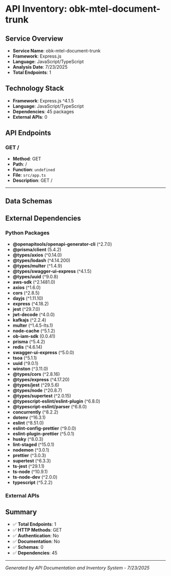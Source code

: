 # API Inventory: obk-mtel-document-trunk

## Service Overview

- **Service Name**: obk-mtel-document-trunk
- **Framework**: Express.js
- **Language**: JavaScript/TypeScript
- **Analysis Date**: 7/23/2025
- **Total Endpoints**: 1

## Technology Stack

- **Framework**: Express.js ^4.1.5
- **Language**: JavaScript/TypeScript
- **Dependencies**: 45 packages
- **External APIs**: 0

## API Endpoints

### GET /

- **Method**: GET
- **Path**: /
- **Function**: `undefined`
- **File**: `src/app.ts`
- **Description**: GET /

---



## Data Schemas



## External Dependencies

### Python Packages
- **@openapitools/openapi-generator-cli** (^2.7.0)
- **@prisma/client** (5.4.2)
- **@types/axios** (^0.14.0)
- **@types/lodash** (^4.14.200)
- **@types/multer** (^1.4.9)
- **@types/swagger-ui-express** (^4.1.5)
- **@types/uuid** (^9.0.8)
- **aws-sdk** (^2.1481.0)
- **axios** (^1.6.0)
- **cors** (^2.8.5)
- **dayjs** (^1.11.10)
- **express** (^4.18.2)
- **jest** (^29.7.0)
- **jwt-decode** (^4.0.0)
- **kafkajs** (^2.2.4)
- **multer** (^1.4.5-lts.1)
- **node-cache** (^5.1.2)
- **ob-iam-sdk** (0.0.41)
- **prisma** (^5.4.2)
- **redis** (^4.6.14)
- **swagger-ui-express** (^5.0.0)
- **tsoa** (^5.1.1)
- **uuid** (^9.0.1)
- **winston** (^3.11.0)
- **@types/cors** (^2.8.16)
- **@types/express** (^4.17.20)
- **@types/jest** (^29.5.6)
- **@types/node** (^20.8.7)
- **@types/supertest** (^2.0.15)
- **@typescript-eslint/eslint-plugin** (^6.8.0)
- **@typescript-eslint/parser** (^6.8.0)
- **concurrently** (^8.2.2)
- **dotenv** (^16.3.1)
- **eslint** (^8.51.0)
- **eslint-config-prettier** (^9.0.0)
- **eslint-plugin-prettier** (^5.0.1)
- **husky** (^8.0.3)
- **lint-staged** (^15.0.1)
- **nodemon** (^3.0.1)
- **prettier** (^3.0.3)
- **supertest** (^6.3.3)
- **ts-jest** (^29.1.1)
- **ts-node** (^10.9.1)
- **ts-node-dev** (^2.0.0)
- **typescript** (^5.2.2)


### External APIs


## Summary

- ✅ **Total Endpoints**: 1
- ✅ **HTTP Methods**: GET
- ✅ **Authentication**: No
- ✅ **Documentation**: No
- ✅ **Schemas**: 0
- ✅ **Dependencies**: 45

---

*Generated by API Documentation and Inventory System - 7/23/2025* 